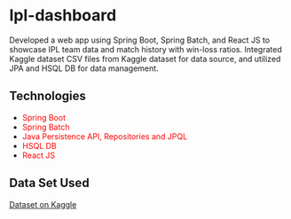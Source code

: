 # Ipl-dashboard

Developed a web app using Spring Boot, Spring Batch, and React JS to showcase IPL team data and match history with win-loss ratios. Integrated Kaggle dataset CSV files from Kaggle dataset for data source, and utilized JPA and HSQL DB for data management.

## Technologies
- <font color="red">Spring Boot</font>
- <font color="red">Spring Batch</font>
- <font color="red">Java Persistence API, Repositories and JPQL</font>
- <font color="red">HSQL DB</font>
- <font color="red">React JS</font>

## Data Set Used
[Dataset on Kaggle](https://www.kaggle.com/datasets/vora1011/ipl-2022-match-dataset)
